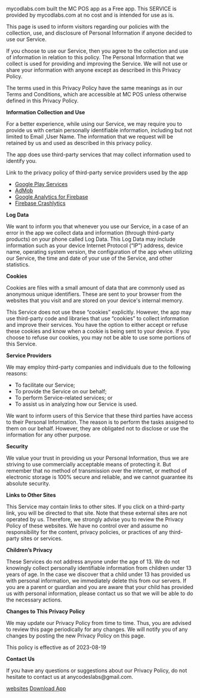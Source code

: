 
mycodlabs.com built the MC POS app as
a Free app. This SERVICE is provided by
mycodlabs.com at no cost and is intended for use as
is.
</p> <p>
This page is used to inform visitors regarding our
policies with the collection, use, and disclosure of Personal
Information if anyone decided to use our Service.
</p> <p>
If you choose to use our Service, then you agree to
the collection and use of information in relation to this
policy. The Personal Information that we collect is
used for providing and improving the Service. We will not use or share your information with
anyone except as described in this Privacy Policy.
</p> <p>
The terms used in this Privacy Policy have the same meanings
as in our Terms and Conditions, which are accessible at
MC POS unless otherwise defined in this Privacy Policy.
</p> <p><strong>Information Collection and Use</strong></p> <p>
For a better experience, while using our Service, we
may require you to provide us with certain personally
identifiable information, including but not limited to Email ,User Name. The information that
we request will be retained by us and used as described in this privacy policy.
</p> <div><p>
The app does use third-party services that may collect
information used to identify you.
</p> <p>
Link to the privacy policy of third-party service providers used
by the app
</p> <ul><li><a href="https://www.google.com/policies/privacy/" target="_blank" rel="noopener noreferrer">Google Play Services</a></li><li><a href="https://support.google.com/admob/answer/6128543?hl=en" target="_blank" rel="noopener noreferrer">AdMob</a></li><li><a href="https://firebase.google.com/policies/analytics" target="_blank" rel="noopener noreferrer">Google Analytics for Firebase</a></li><li><a href="https://firebase.google.com/support/privacy/" target="_blank" rel="noopener noreferrer">Firebase Crashlytics</a></li><!----><!----><!----><!----><!----><!----><!----><!----><!----><!----><!----><!----><!----><!----><!----><!----><!----><!----><!----><!----><!----><!----><!----><!----><!----></ul></div> <p><strong>Log Data</strong></p> <p>
We want to inform you that whenever you
use our Service, in a case of an error in the app
we collect data and information (through third-party
products) on your phone called Log Data. This Log Data may
include information such as your device Internet Protocol
(“IP”) address, device name, operating system version, the
configuration of the app when utilizing our Service,
the time and date of your use of the Service, and other
statistics.
</p> <p><strong>Cookies</strong></p> <p>
Cookies are files with a small amount of data that are
commonly used as anonymous unique identifiers. These are sent
to your browser from the websites that you visit and are
stored on your device's internal memory.
</p> <p>
This Service does not use these “cookies” explicitly. However,
the app may use third-party code and libraries that use
“cookies” to collect information and improve their services.
You have the option to either accept or refuse these cookies
and know when a cookie is being sent to your device. If you
choose to refuse our cookies, you may not be able to use some
portions of this Service.
</p> <p><strong>Service Providers</strong></p> <p>
We may employ third-party companies and
individuals due to the following reasons:
</p> <ul><li>To facilitate our Service;</li> <li>To provide the Service on our behalf;</li> <li>To perform Service-related services; or</li> <li>To assist us in analyzing how our Service is used.</li></ul> <p>
We want to inform users of this Service
that these third parties have access to their Personal
Information. The reason is to perform the tasks assigned to
them on our behalf. However, they are obligated not to
disclose or use the information for any other purpose.
</p> <p><strong>Security</strong></p> <p>
We value your trust in providing us your
Personal Information, thus we are striving to use commercially
acceptable means of protecting it. But remember that no method
of transmission over the internet, or method of electronic
storage is 100% secure and reliable, and we cannot
guarantee its absolute security.
</p> <p><strong>Links to Other Sites</strong></p> <p>
This Service may contain links to other sites. If you click on
a third-party link, you will be directed to that site. Note
that these external sites are not operated by us.
Therefore, we strongly advise you to review the
Privacy Policy of these websites. We have
no control over and assume no responsibility for the content,
privacy policies, or practices of any third-party sites or
services.
</p> <p><strong>Children’s Privacy</strong></p> <div><p>
These Services do not address anyone under the age of 13.
We do not knowingly collect personally
identifiable information from children under 13 years of age. In the case
we discover that a child under 13 has provided
us with personal information, we immediately
delete this from our servers. If you are a parent or guardian
and you are aware that your child has provided us with
personal information, please contact us so that
we will be able to do the necessary actions.
</p></div> <!----> <p><strong>Changes to This Privacy Policy</strong></p> <p>
We may update our Privacy Policy from
time to time. Thus, you are advised to review this page
periodically for any changes. We will
notify you of any changes by posting the new Privacy Policy on
this page.
</p> <p>This policy is effective as of 2023-08-19</p> <p><strong>Contact Us</strong></p> <p>
If you have any questions or suggestions about our
Privacy Policy, do not hesitate to contact us at anycodeslabs@gmail.com.
</p> <p> <a href="https://mycodlabs.com" target="_blank" rel="noopener noreferrer">websites</a> <a href="https://play.google.com/store/apps/details?id=com.webkul.mobikul.pos&hl=en_IN&gl=in" target="_blank" rel="noopener noreferrer">Download App </a></p>

      
